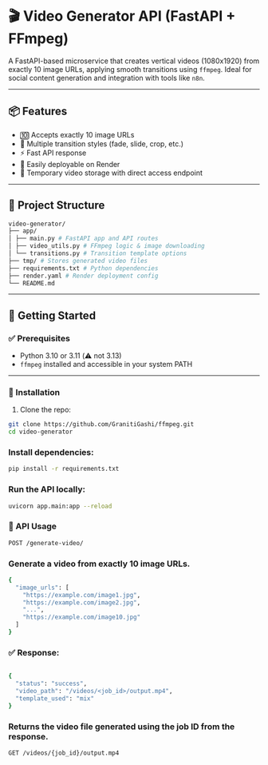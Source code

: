 # 🎬 Video Generator API (FastAPI + FFmpeg)

A FastAPI-based microservice that creates vertical videos (1080x1920) from exactly 10 image URLs, applying smooth transitions using `ffmpeg`. Ideal for social content generation and integration with tools like `n8n`.

---

## 📦 Features

- 🔟 Accepts exactly 10 image URLs
- 🎨 Multiple transition styles (fade, slide, crop, etc.)
- ⚡️ Fast API response
- 🧰 Easily deployable on Render
- 📂 Temporary video storage with direct access endpoint

---

## 🧱 Project Structure

```bash
video-generator/
├── app/
│ ├── main.py # FastAPI app and API routes
│ ├── video_utils.py # FFmpeg logic & image downloading
│ └── transitions.py # Transition template options
├── tmp/ # Stores generated video files
├── requirements.txt # Python dependencies
├── render.yaml # Render deployment config
└── README.md
```
---

## 🚀 Getting Started

### ✅ Prerequisites

- Python 3.10 or 3.11 (⚠️ not 3.13)
- `ffmpeg` installed and accessible in your system PATH

---

### 🔧 Installation

1. Clone the repo:

```bash
git clone https://github.com/GranitiGashi/ffmpeg.git
cd video-generator
```

### Install dependencies:
```bash
pip install -r requirements.txt
```

### Run the API locally:
```bash
uvicorn app.main:app --reload
```

### 🧪 API Usage
```bash
POST /generate-video/
```
### Generate a video from exactly 10 image URLs.
```bash
{
  "image_urls": [
    "https://example.com/image1.jpg",
    "https://example.com/image2.jpg",
    "...",
    "https://example.com/image10.jpg"
  ]
}
```
### ✅ Response:
```bash

{
  "status": "success",
  "video_path": "/videos/<job_id>/output.mp4",
  "template_used": "mix"
}
```

### Returns the video file generated using the job ID from the response.
```bash
GET /videos/{job_id}/output.mp4
```
